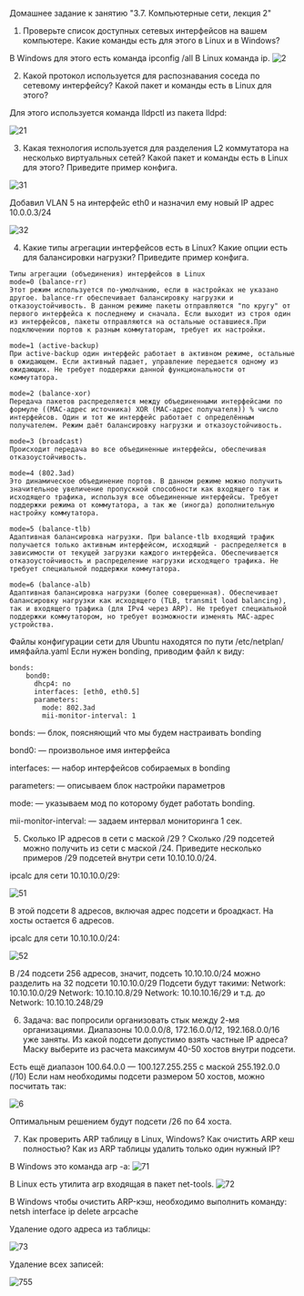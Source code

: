 Домашнее задание к занятию "3.7. Компьютерные сети, лекция 2"

1. Проверьте список доступных сетевых интерфейсов на вашем компьютере. Какие команды есть для этого в Linux и в Windows?

В Windows для этого есть команда ipconfig /all
В Linux команда ip. 
![2](https://user-images.githubusercontent.com/94568542/149670893-9ba66198-c813-43a8-a38d-d60ec0a10b8e.jpg)

2. Какой протокол используется для распознавания соседа по сетевому интерфейсу? Какой пакет и команды есть в Linux для этого?

Для этого используется команда lldpctl из пакета lldpd:

![21](https://user-images.githubusercontent.com/94568542/149671623-6376bca1-7b52-4e47-8cce-47e275fe7479.jpg)


3. Какая технология используется для разделения L2 коммутатора на несколько виртуальных сетей? Какой пакет и команды есть в Linux для этого? Приведите пример конфига.

![31](https://user-images.githubusercontent.com/94568542/149671998-decf092f-e289-4f56-9637-c6c2b5df6e19.jpg)

Добавил VLAN 5 на интерфейс eth0 и назначил ему новый IP адрес 10.0.0.3/24

![32](https://user-images.githubusercontent.com/94568542/149672006-6a2bc323-aa74-42fa-ba32-6bed8c367af7.jpg)

4. Какие типы агрегации интерфейсов есть в Linux? Какие опции есть для балансировки нагрузки? Приведите пример конфига.
```
Типы агрегации (объединения) интерфейсов в Linux
mode=0 (balance-rr)
Этот режим используется по-умолчанию, если в настройках не указано другое. balance-rr обеспечивает балансировку нагрузки и отказоустойчивость. В данном режиме пакеты отправляются "по кругу" от первого интерфейса к последнему и сначала. Если выходит из строя один из интерфейсов, пакеты отправляются на остальные оставшиеся.При подключении портов к разным коммутаторам, требует их настройки.

mode=1 (active-backup)
При active-backup один интерфейс работает в активном режиме, остальные в ожидающем. Если активный падает, управление передается одному из ожидающих. Не требует поддержки данной функциональности от коммутатора.

mode=2 (balance-xor)
Передача пакетов распределяется между объединенными интерфейсами по формуле ((MAC-адрес источника) XOR (MAC-адрес получателя)) % число интерфейсов. Один и тот же интерфейс работает с определённым получателем. Режим даёт балансировку нагрузки и отказоустойчивость.

mode=3 (broadcast)
Происходит передача во все объединенные интерфейсы, обеспечивая отказоустойчивость.

mode=4 (802.3ad)
Это динамическое объединение портов. В данном режиме можно получить значительное увеличение пропускной способности как входящего так и исходящего трафика, используя все объединенные интерфейсы. Требует поддержки режима от коммутатора, а так же (иногда) дополнительную настройку коммутатора.

mode=5 (balance-tlb)
Адаптивная балансировка нагрузки. При balance-tlb входящий трафик получается только активным интерфейсом, исходящий - распределяется в зависимости от текущей загрузки каждого интерфейса. Обеспечивается отказоустойчивость и распределение нагрузки исходящего трафика. Не требует специальной поддержки коммутатора.

mode=6 (balance-alb)
Адаптивная балансировка нагрузки (более совершенная). Обеспечивает балансировку нагрузки как исходящего (TLB, transmit load balancing), так и входящего трафика (для IPv4 через ARP). Не требует специальной поддержки коммутатором, но требует возможности изменять MAC-адрес устройства.
```

Файлы конфигурации сети для Ubuntu находятся по пути /etc/netplan/имяфайла.yaml
Если нужен bonding, приводим файл к виду:
```
bonds:
    bond0:
      dhcp4: no
      interfaces: [eth0, eth0.5]
      parameters: 
        mode: 802.3ad
        mii-monitor-interval: 1
```
bonds: — блок, поясняющий что мы будем настраивать bonding

bond0: — произвольное имя интерфейса

interfaces: — набор интерфейсов собираемых в bonding

parameters: — описываем блок настройки параметров

mode: — указываем мод по которому будет работать bonding.

mii-monitor-interval: — задаем интервал мониторинга 1 сек.
        

5. Сколько IP адресов в сети с маской /29 ? Сколько /29 подсетей можно получить из сети с маской /24. Приведите несколько примеров /29 подсетей внутри сети 10.10.10.0/24.

ipcalc для сети 10.10.10.0/29:

![51](https://user-images.githubusercontent.com/94568542/149673150-a97fdb61-c5fc-484a-a55f-983f6b9f5c18.jpg)


В этой подсети 8 адресов, включая адрес подсети и броадкаст. На хосты остается 6 адресов.

ipcalc для сети 10.10.10.0/24:

![52](https://user-images.githubusercontent.com/94568542/149673220-f2370b2e-b9ff-4c48-96e6-2ac2c429940c.jpg)

В /24 подсети 256 адресов, значит, подсеть 10.10.10.0/24 можно разделить на 32 подсети 10.10.10.0/29
Подсети будут такими: 
Network: 10.10.10.0/29 Network: 10.10.10.8/29
Network: 10.10.10.16/29 и т.д. до Network: 10.10.10.248/29

6. Задача: вас попросили организовать стык между 2-мя организациями. Диапазоны 10.0.0.0/8, 172.16.0.0/12, 192.168.0.0/16 уже заняты. Из какой подсети допустимо взять частные IP адреса? Маску выберите из расчета максимум 40-50 хостов внутри подсети.

Есть ещё диапазон 100.64.0.0 — 100.127.255.255 с маской 255.192.0.0 (/10)
Если нам необходимы подсети размером 50 хостов, можно посчитать так:

![6](https://user-images.githubusercontent.com/94568542/149673483-e869cc75-b971-447a-9e97-125be234c1b6.jpg)

Оптимальным решением будут подсети /26 по 64 хоста.

7. Как проверить ARP таблицу в Linux, Windows? Как очистить ARP кеш полностью? Как из ARP таблицы удалить только один нужный IP?

В Windows это команда arp -a:
![71](https://user-images.githubusercontent.com/94568542/149673536-cd626797-a8f3-4b81-b1d1-17feca9b9808.jpg)

В Linux есть утилита arp входящая в пакет net-tools. 
![72](https://user-images.githubusercontent.com/94568542/149673622-3da389ac-78c2-4814-9de1-4825049f6bd8.jpg)


В Windows чтобы очистить ARP-кэш, необходимо выполнить команду: netsh interface ip delete arpcache

Удаление одого адреса из таблицы:

![73](https://user-images.githubusercontent.com/94568542/149673842-27189ec0-7513-437f-8850-dd260bd56a05.jpg)

Удаление всех записей:

![755](https://user-images.githubusercontent.com/94568542/149673921-33294da4-db82-4f96-8065-b554f0cbcac7.jpg)


